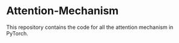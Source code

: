 # Attention-Mechanism
This repository contains the code for all the attention mechanism in PyTorch.
